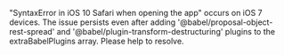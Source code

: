 "SyntaxError in iOS 10 Safari when opening the app" occurs on iOS 7 devices. The issue persists even after adding '@babel/proposal-object-rest-spread' and '@babel/plugin-transform-destructuring' plugins to the extraBabelPlugins array. Please help to resolve.
